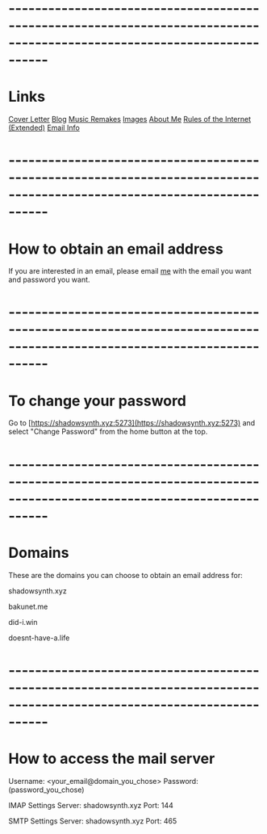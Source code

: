 # **------------------------------------------------------------------------------------------------------------------------**
# **Links**
[Cover Letter](https://bakunet.me)
[Blog](https://bakunet.me/blog.html)
[Music Remakes](https://bakunet.me/music.html)
[Images](https://bakunet.me/images.html)
[About Me](https://bakunet.me/about.html)
[Rules of the Internet (Extended)](https://bakunet.me/internet.html)
[Email Info](https://bakunet.me/email_info.html)
# **------------------------------------------------------------------------------------------------------------------------**

# **How to obtain an email address**

If you are interested in an email, please email [me](mailto:chosensoundmusic147@gmail.com) with the email you want and password you want.

# **------------------------------------------------------------------------------------------------------------------------**

# **To change your password**

Go to [https://shadowsynth.xyz:5273](https://shadowsynth.xyz:5273) and select "Change Password" from the home button at the top.

# **------------------------------------------------------------------------------------------------------------------------**

# **Domains**

These are the domains you can choose to obtain an email address for:

shadowsynth.xyz

bakunet.me

did-i.win

doesnt-have-a.life
# **------------------------------------------------------------------------------------------------------------------------**


# **How to access the mail server**

Username: <your_email@domain_you_chose>
Password: (password_you_chose)

IMAP Settings
Server: shadowsynth.xyz
Port: 144

SMTP Settings
Server: shadowsynth.xyz
Port: 465
